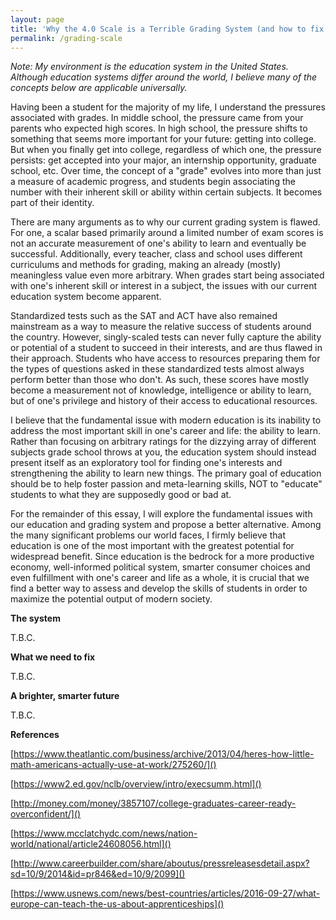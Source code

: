 ```yaml
---
layout: page
title: 'Why the 4.0 Scale is a Terrible Grading System (and how to fix it)'
permalink: /grading-scale
---
```


*Note: My environment is the education system in the United States. Although education systems differ around the world, I believe many of the concepts below are applicable universally.*


Having been a student for the majority of my life, I understand the pressures associated with grades. In middle school, the pressure came from your parents who expected high scores. In high school, the pressure shifts to something that seems more important for your future: getting into college. But when you finally get into college, regardless of which one, the pressure persists: get accepted into your major, an internship opportunity, graduate school, etc. Over time, the concept of a "grade" evolves into more than just a measure of academic progress, and students begin associating the number with their inherent skill or ability within certain subjects. It becomes part of their identity.

There are many arguments as to why our current grading system is flawed. For one, a scalar based primarily around a limited number of exam scores is not an accurate measurement of one's ability to learn and eventually be successful. Additionally, every teacher, class and school uses different curriculums and methods for grading, making an already (mostly) meaningless value even more arbitrary. When grades start being associated with one's inherent skill or interest in a subject, the issues with our current education system become apparent.

Standardized tests such as the SAT and ACT have also remained mainstream as a way to measure the relative success of students around the country. However, singly-scaled tests can never fully capture the ability or potential of a student to succeed in their interests, and are thus flawed in their approach. Students who have access to resources preparing them for the types of questions asked in these standardized tests almost always perform better than those who don't. As such, these scores have mostly become a measurement not of knowledge, intelligence or ability to learn, but of one's privilege and history of their access to educational resources.

I believe that the fundamental issue with modern education is its inability to address the most important skill in one's career and life: the ability to learn. Rather than focusing on arbitrary ratings for the dizzying array of different subjects grade school throws at you, the education system should instead present itself as an exploratory tool for finding one's interests and strengthening the ability to learn new things. The primary goal of education should be to help foster passion and meta-learning skills, NOT to "educate" students to what they are supposedly good or bad at.

For the remainder of this essay, I will explore the fundamental issues with our education and grading system and propose a better alternative. Among the many significant problems our world faces, I firmly believe that education is one of the most important with the greatest potential for widespread benefit. Since education is the bedrock for a more productive economy, well-informed political system, smarter consumer choices and even fulfillment with one's career and life as a whole, it is crucial that we find a better way to assess and develop the skills of students in order to maximize the potential output of modern society.

**The system**

T.B.C.


**What we need to fix**

T.B.C.

**A brighter, smarter future**

T.B.C.

**References**


[https://www.theatlantic.com/business/archive/2013/04/heres-how-little-math-americans-actually-use-at-work/275260/]()

[https://www2.ed.gov/nclb/overview/intro/execsumm.html]()

[http://money.com/money/3857107/college-graduates-career-ready-overconfident/]()

[https://www.mcclatchydc.com/news/nation-world/national/article24608056.html]()

[http://www.careerbuilder.com/share/aboutus/pressreleasesdetail.aspx?sd=10/9/2014&id=pr846&ed=10/9/2099]()

[https://www.usnews.com/news/best-countries/articles/2016-09-27/what-europe-can-teach-the-us-about-apprenticeships]()

